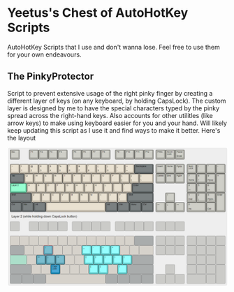 # Yeetus's Chest of AutoHotKey Scripts
AutoHotKey Scripts that I use and don't wanna lose. Feel free to use them for your own endeavours.



## The PinkyProtector
Script to prevent extensive usage of the right pinky finger by creating a different layer of keys (on any keyboard, by holding CapsLock). The custom layer is designed by me to have the special characters typed by the pinky spread across the right-hand keys. Also accounts for other utilitles (like arrow keys) to make using keyboard easier for you and your hand. Will likely keep updating this script as I use it and find ways to make it better. Here's the layout

![PinkyProtector](Keyboard_Layouts/PinkyProtectorV0.0.1.png)
